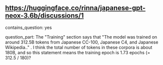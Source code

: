 ## https://huggingface.co/rinna/japanese-gpt-neox-3.6b/discussions/1

contains_question: yes

question_part: The "Training" section says that "The model was trained on around 312.5B tokens from Japanese CC-100, Japanese C4, and Japanese Wikipedia.." . I think the total number of tokens in these corpora is about 180B, and so this statement means the training epoch is 1.73 epochs (= 312.5 / 180)?